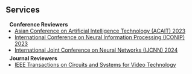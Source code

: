 ## Services

<h4 style="margin:0 10px 0;">Conference Reviewers</h4>

<ul style="margin:0 0 5px;">
  <li><a href="https://www.acaitconf.com/"><autocolor>Asian Conference on Artificial Intelligence Technology (ACAIT) 2023</autocolor></a></li>
  <li><a href="http://iconip2023.org/"><autocolor>International Conference on Neural Information Processing (ICONIP) 2023</autocolor></a></li>
  <li><a href="https://2024.ieeewcci.org/"><autocolor>  International Joint Conference on Neural Networks (IJCNN) 2024</autocolor></a></li>
</ul>

<h4 style="margin:0 10px 0;">Journal Reviewers</h4>

<ul style="margin:0 0 5px;">
  <li><a href="https://ieeexplore.ieee.org/xpl/RecentIssue.jsp?punumber=76"><autocolor>IEEE Transactions on Circuits and Systems for Video Technology</autocolor></a></li>
</ul>
